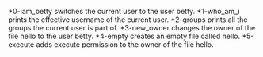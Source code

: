 *0-iam_betty switches the current user to the user betty.
*1-who_am_i prints the effective username of the current user.
*2-groups prints all the groups the current user is part of.
*3-new_owner changes the owner of the file hello to the user betty.
*4-empty creates an empty file called hello.
*5-execute adds execute permission to the owner of the file hello.

